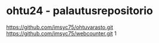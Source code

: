 # ohtu24 - palautusrepositorio
https://github.com/imsyc75/ohtuvarasto.git
https://github.com/imsyc75/webcounter.git
1